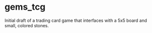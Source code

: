 # gems_tcg
Initial draft of a trading card game that interfaces with a 5x5 board and small, colored stones.
